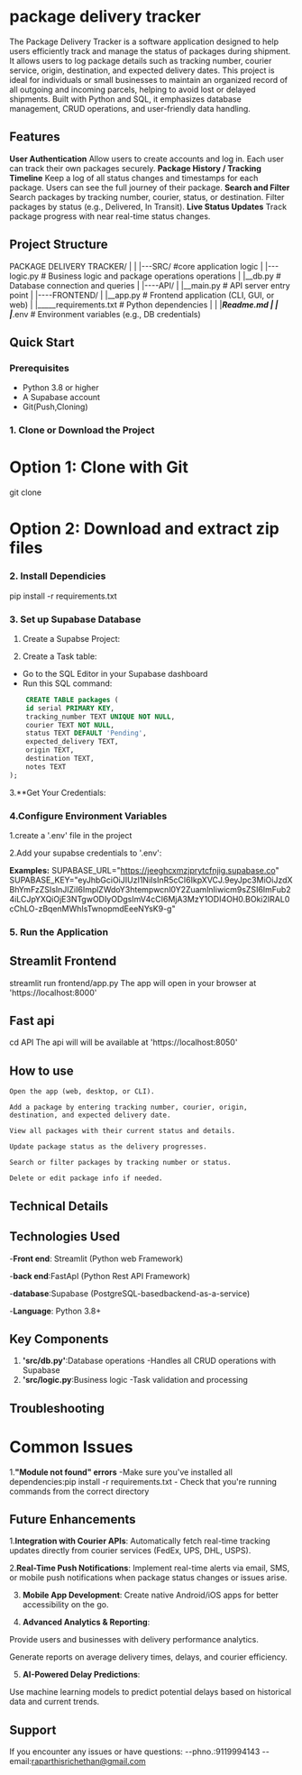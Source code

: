 # package delivery tracker

The Package Delivery Tracker is a software application designed to help users efficiently track and manage the status of packages during shipment. It allows users to log package details such as tracking number, courier service, origin, destination, and expected delivery dates.
This project is ideal for individuals or small businesses to maintain an organized record of all outgoing and incoming parcels, helping to avoid lost or delayed shipments. Built with Python and SQL, it emphasizes database management, CRUD operations, and user-friendly data handling.

## Features

**User Authentication**
    Allow users to create accounts and log in.
    Each user can track their own packages securely.
**Package History / Tracking Timeline**
    Keep a log of all status changes and timestamps for each package.
    Users can see the full journey of their package.
**Search and Filter**
    Search packages by tracking number, courier, status, or destination.
    Filter packages by status (e.g., Delivered, In Transit).
**Live Status Updates**
    Track package progress with near real-time status changes.



##  Project Structure

PACKAGE DELIVERY TRACKER/
|
|
|---SRC/   #core application logic
|    |---logic.py    # Business logic and package operations
operations
|    |__db.py    # Database connection and queries
|
|----API/
|    |__main.py    # API server entry point
|
|----FRONTEND/
|    |__app.py    # Frontend application (CLI, GUI, or web)
|
|_____requirements.txt   # Python dependencies
|
|
|_____Readme.md 
|
|
|_____.env  # Environment variables (e.g., DB credentials)


## Quick Start

### Prerequisites

- Python 3.8 or higher
- A Supabase account
- Git(Push,Cloning)

### 1. Clone or Download the Project
# Option 1: Clone with Git
git clone <repository-url>

# Option 2: Download and extract zip files

### 2. Install Dependicies
pip install -r requirements.txt

### 3. Set up Supabase Database
1. Create a Supabse Project:

2. Create a Task  table:

- Go to the SQL Editor in your Supabase
dashboard
- Run this SQL command:
```sql
    CREATE TABLE packages (
    id serial PRIMARY KEY,
    tracking_number TEXT UNIQUE NOT NULL,
    courier TEXT NOT NULL,
    status TEXT DEFAULT 'Pending',
    expected_delivery TEXT,
    origin TEXT,
    destination TEXT,
    notes TEXT
);
```
3.**Get Your Credentials:

### 4.Configure Environment Variables

1.create a '.env' file in the project

2.Add your supabse credentials to '.env':

**Examples:**
SUPABASE_URL="https://jeeghcxmzjprytcfnjig.supabase.co"
SUPABASE_KEY="eyJhbGciOiJIUzI1NiIsInR5cCI6IkpXVCJ.9eyJpc3MiOiJzdXBhYmFzZSIsInJlZiI6ImplZWdoY3htempwcnl0Y2ZuamlnIiwicm9sZSI6ImFub24iLCJpYXQiOjE3NTgwODIyODgsImV4cCI6MjA3MzY1ODI4OH0.BOki2IRAL0cChLO-zBqenMWhIsTwnopmdEeeNYsK9-g"

### 5. Run the Application
## Streamlit Frontend
streamlit run frontend/app.py
The app will open in your browser at 'https://localhost:8000'

## Fast api
cd API
The api will will be available at 'https://localhost:8050'

## How to use
    Open the app (web, desktop, or CLI).

    Add a package by entering tracking number, courier, origin, destination, and expected delivery date.

    View all packages with their current status and details.

    Update package status as the delivery progresses.

    Search or filter packages by tracking number or status.

    Delete or edit package info if needed.
## Technical Details

## Technologies Used

-**Front end**: Streamlit (Python web Framework)

-**back end**:FastApI (Python Rest API Framework)

-**database**:Supabase (PostgreSQL-basedbackend-as-a-service)

-**Language**: Python 3.8+

## Key Components

1. **'src/db.py'**:Database operations
    -Handles all CRUD operations with Supabase
2. **'src/logic.py**:Business logic 
    -Task validation and processing

## Troubleshooting

# Common Issues

1.**"Module not found" errors**
    -Make sure you've installed all dependencies:pip install -r requirements.txt
    - Check that you're running commands from the correct directory

## Future Enhancements
1.**Integration with Courier APIs**:
    Automatically fetch real-time tracking updates directly from courier services (FedEx, UPS, DHL, USPS).

2.**Real-Time Push Notifications**:
    Implement real-time alerts via email, SMS, or mobile push notifications when package status changes or issues arise.

3. **Mobile App Development**:
    Create native Android/iOS apps for better accessibility on the go.

4. **Advanced Analytics & Reporting**:

Provide users and businesses with delivery performance analytics.

Generate reports on average delivery times, delays, and courier efficiency.

5. **AI-Powered Delay Predictions**:

Use machine learning models to predict potential delays based on historical data and current trends.

## Support

If you encounter any issues or have questions:
    --phno.:9119994143
    --email:raparthisrichethan@gmail.com